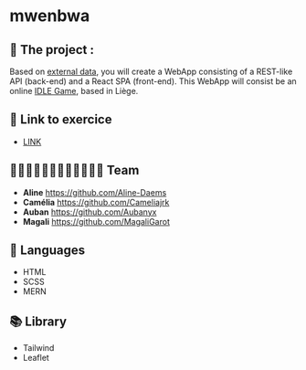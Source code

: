 # mwenbwa

## 🌳 The project :

Based on [external data](https://data.gov.be/en/node/48556), you will create a WebApp consisting of a REST-like API (back-end) and a React SPA (front-end). This WebApp will consist be an online [IDLE Game](https://en.wikipedia.org/wiki/Incremental_game), based in Liège.


## 🔗 Link to exercice
* [LINK](https://github.com/becodeorg/LIE-Hamilton-4.25/tree/master/01-main-course/03-the-mountain/05-mwenbwa)


## 👩🏼‍🎨👩🏻‍🎨🧑🏼‍🎨👩🏼‍🎨 Team
* **Aline**    https://github.com/Aline-Daems
* **Camélia**  https://github.com/Cameliajrk
* **Auban**    https://github.com/Aubanyx
* **Magali**   https://github.com/MagaliGarot


## 🔧 Languages 
* HTML
* SCSS
* MERN

## 📚 Library
* Tailwind
* Leaflet
